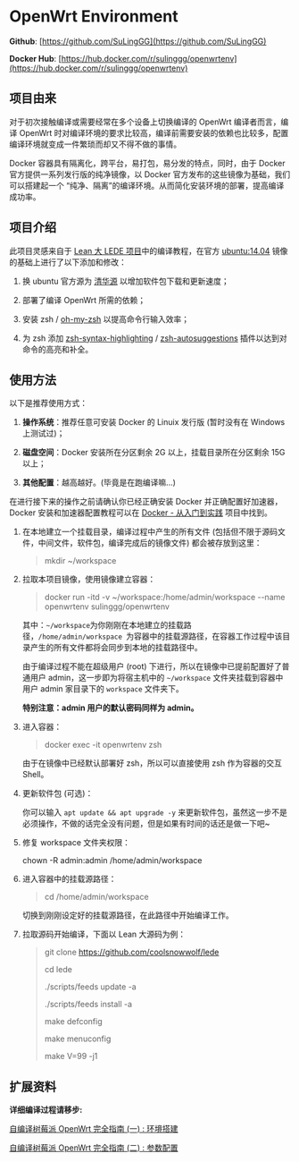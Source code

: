 # OpenWrt Environment

**Github**: [https://github.com/SuLingGG](https://github.com/SuLingGG)

**Docker Hub**: [https://hub.docker.com/r/sulinggg/openwrtenv](https://hub.docker.com/r/sulinggg/openwrtenv)

## 项目由来

对于初次接触编译或需要经常在多个设备上切换编译的 OpenWrt 编译者而言，编译 OpenWrt 时对编译环境的要求比较高，编译前需要安装的依赖也比较多，配置编译环境就变成一件繁琐而却又不得不做的事情。

Docker 容器具有隔离化，跨平台，易打包，易分发的特点，同时，由于 Docker 官方提供一系列发行版的纯净镜像，以 Docker 官方发布的这些镜像为基础，我们可以搭建起一个 “纯净、隔离”的编译环境。从而简化安装环境的部署，提高编译成功率。

## 项目介绍

此项目灵感来自于 [Lean 大 LEDE 项目](https://github.com/coolsnowwolf/lede)中的编译教程，在官方 [ubuntu:14.04](https://hub.docker.com/_/ubuntu) 镜像的基础上进行了以下添加和修改：

1. 换 ubuntu 官方源为 [清华源](https://mirror.tuna.tsinghua.edu.cn/) 以增加软件包下载和更新速度；

2. 部署了编译 OpenWrt 所需的依赖；

3. 安装 zsh / [oh-my-zsh](https://github.com/robbyrussell/oh-my-zsh) 以提高命令行输入效率；

4. 为 zsh 添加 [zsh-syntax-highlighting](https://github.com/zsh-users/zsh-syntax-highlighting) / [zsh-autosuggestions](https://github.com/zsh-users/zsh-autosuggestions) 插件以达到对命令的高亮和补全。

## 使用方法

以下是推荐使用方式：

1. **操作系统**：推荐任意可安装 Docker 的 Linuix 发行版 (暂时没有在 Windows 上测试过)；

2. **磁盘空间**：Docker 安装所在分区剩余 2G 以上，挂载目录所在分区剩余 15G 以上；

3. **其他配置**：越高越好。(毕竟是在跑编译嘛...)

在进行接下来的操作之前请确认你已经正确安装 Docker 并正确配置好加速器，Docker 安装和加速器配置教程可以在 [Docker - 从入门到实践](https://github.com/yeasy/docker_practice) 项目中找到。

1. 在本地建立一个挂载目录，编译过程中产生的所有文件 (包括但不限于源码文件，中间文件，软件包，编译完成后的镜像文件) 都会被存放到这里：

   > mkdir ~/workspace

2. 拉取本项目镜像，使用镜像建立容器：

   > docker run -itd -v ~/workspace:/home/admin/workspace --name openwrtenv sulinggg/openwrtenv

   其中：`~/workspace`为你刚刚在本地建立的挂载路径，`/home/admin/workspace `为容器中的挂载源路径，在容器工作过程中该目录产生的所有文件都将会同步到本地的挂载路径中。

   由于编译过程不能在超级用户 (root)  下进行，所以在镜像中已提前配置好了普通用户 admin，这一步即为将宿主机中的 `~/workspace` 文件夹挂载到容器中用户 admin 家目录下的 `workspace` 文件夹下。

   **特别注意：admin 用户的默认密码同样为 admin。**

3. 进入容器：

   > docker exec -it openwrtenv zsh

   由于在镜像中已经默认部署好 zsh，所以可以直接使用 zsh 作为容器的交互 Shell。
   
4. 更新软件包 (可选)：

   你可以输入 `apt update && apt upgrade -y` 来更新软件包，虽然这一步不是必须操作，不做的话完全没有问题，但是如果有时间的话还是做一下吧~

5. 修复 workspace 文件夹权限：

   chown -R admin:admin /home/admin/workspace

6. 进入容器中的挂载源路径：

   > cd /home/admin/workspace

   切换到刚刚设定好的挂载源路径，在此路径中开始编译工作。

8. 拉取源码开始编译，下面以 Lean 大源码为例：

   > git clone https://github.com/coolsnowwolf/lede
   >
   > cd lede
   >
   > ./scripts/feeds update -a
   >
   > ./scripts/feeds install -a
   >
   > make defconfig
   >
   > make menuconfig
   >
   > make V=99 -j1
   
## 扩展资料

   **详细编译过程请移步:**

   [自编译树莓派 OpenWrt 完全指南 (一) : 环境搭建](https://mlapp.cn/373.html)

   [自编译树莓派 OpenWrt 完全指南 (二) : 参数配置](https://mlapp.cn/374.html)

